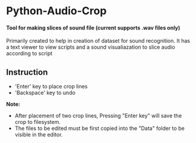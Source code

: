# Python-Audio-Crop
#### Tool for making slices of sound file (current supports .wav files only)
Primarily created to help in creation of dataset for sound recognition.
It has a text viewer to view scripts and a sound visualiazation to slice audio according to script

## Instruction
* 'Enter' key to place crop lines
* 'Backspace' key to undo

__Note:__
* After placement of two crop lines, Pressing "Enter key" will save the crop to filesystem.
* The files to be edited must be first copied into the "Data" folder to be visible in the editor.